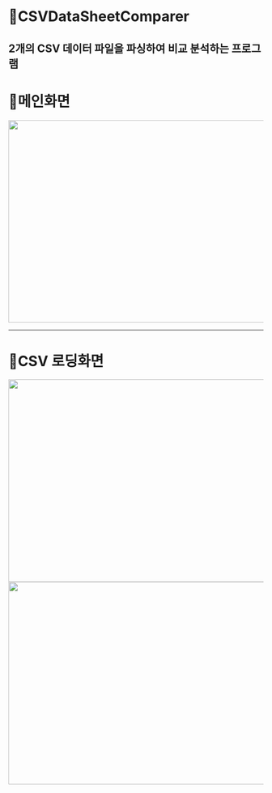 # 📒CSVDataSheetComparer

2개의 CSV 데이터 파일을 파싱하여 비교 분석하는 프로그램
--------------------------
# 📒메인화면
<img src="https://user-images.githubusercontent.com/75249093/209571341-d59d9dd2-7f61-4e06-a4e3-dbc12b11157f.png" width="600" height="400"/>


--------------------------
# 📒CSV 로딩화면
<img src="https://user-images.githubusercontent.com/75249093/210582093-e29fa59e-b98f-4efb-a1c9-5de734144714.png" width="800" height="400"/>

<img src="https://user-images.githubusercontent.com/75249093/210581581-f806b878-60d3-4908-b170-d0e6b8c934d5.png" width="600" height="400"/>
